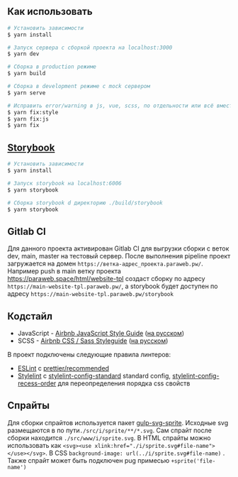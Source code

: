 ## Как использовать

```bash
# Установить зависимости
$ yarn install

# Запуск сервера с сборкой проекта на localhost:3000
$ yarn dev

# Сборка в production режиме
$ yarn build

# Сборка в development режиме с mock сервером 
$ yarn serve

# Исправить error/warning в js, vue, scss, по отдельности или всё вместе
$ yarn fix:style
$ yarn fix:js
$ yarn fix
```

## [Storybook](https://storybook.js.org/)

```bash
# Установить зависимости
$ yarn install

# Запуск storybook на localhost:6006
$ yarn storybook

# Сборка storybook d директорию ./build/storybook
$ yarn storybook
```

## Gitlab CI
Для данного проекта активирован Gitlab CI для выгрузки сборки с веток dev, main, master на тестовый сервер.
После выполнения pipeline проект загружается на домен `https://ветка-адрес_проекта.paraweb.pw/`. Например push в main ветку проекта https://paraweb.space/html/website-tpl создаст сборку по адресу `https://main-website-tpl.paraweb.pw/`, а storybook будет доступен по адресу `https://main-website-tpl.paraweb.pw/storybook`

## Кодстайл

* JavaScript - [Airbnb JavaScript Style Guide](https://github.com/airbnb/javascript) ([на русском](https://github.com/leonidlebedev/javascript-airbnb))
* SCSS - [Airbnb CSS / Sass Styleguide](https://github.com/airbnb/css) ([на русском](https://github.com/rtplv/airbnb-css-ru))

В проект подключены следующие правила линтеров:
 * [ESLint](https://eslint.org/) с [prettier/recommended](https://github.com/prettier/eslint-config-prettier)
 * [Stylelint](https://stylelint.io/) с [stylelint-config-standard](https://github.com/stylelint/stylelint-config-standard) standard config, [stylelint-config-recess-order](https://github.com/stormwarning/stylelint-config-recess-order) для переопределения порядка css свойств

## Спрайты
Для сборки спрайтов используется пакет [gulp-svg-sprite](https://www.npmjs.com/package/gulp-svg-sprite). Исходные svg размещаются в по пути`./src/i/sprite/**/*.svg`. Сам спрайт после сборки находится `./src/www/i/sprite.svg`. 
В HTML спрайты можно использовать как `<svg><use xlink:href="./i/sprite.svg#file-name"></use></svg>`. В CSS `background-image: url(../i/sprite.svg#file-name)` . Также спрайт может быть подключен pug примесью `+sprite('file-name')`

